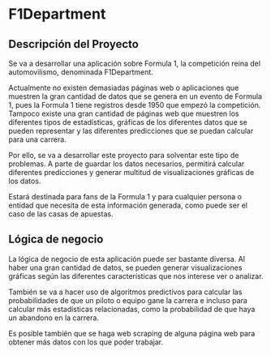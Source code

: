 # F1Department

## Descripción del Proyecto
Se va a desarrollar una aplicación sobre Formula 1, la competición reina del automovilismo, denominada F1Department.

Actualmente no existen demasiadas páginas web o aplicaciones que muestren la gran cantidad de datos que se genera en un evento de Formula 1, pues la Formula 1 tiene registros desde 1950 que empezó la competición.
Tampoco existe una gran cantidad de páginas web que muestren los diferentes tipos de estadísticas, gráficas de los diferentes datos que se pueden representar y las diferentes predicciones que se puedan calcular para una carrera.

Por ello, se va a desarrollar este proyecto para solventar este tipo de problemas. A parte de guardar los datos necesarios, permitirá calcular diferentes predicciones y generar multitud de visualizaciones gráficas de los datos.

Estará destinada para fans de la Formula 1 y para cualquier persona o entidad que necesita de esta información generada, como puede ser el caso de las casas de apuestas.

## Lógica de negocio
La lógica de negocio de esta aplicación puede ser bastante diversa. Al haber una gran cantidad de datos, se pueden generar visualizaciones gráficas según las diferentes características que nos interese ver o analizar.

También se va a hacer uso de algoritmos predictivos para calcular las probabilidades de que un piloto o equipo gane la carrera e incluso para calcular más estadísticas relacionadas, como la probabilidad de que haya un abandono en la carrera.

Es posible también que se haga web scraping de alguna página web para obtener más datos con los que poder trabajar.
